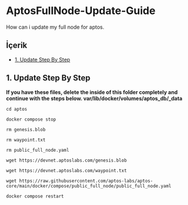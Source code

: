 # AptosFullNode-Update-Guide
How can i update my full node for aptos.

## <a name='İçerik'></a>İçerik

* [1. Update Step By Step](#2-update-guide-step-by-step)

## 1. Update Step By Step

**If you have these files, delete the inside of this folder completely and continue with the steps below. var/lib/docker/volumes/aptos_db/_data**

```cd aptos```

```docker compose stop```

```rm genesis.blob```

```rm waypoint.txt```

```rm public_full_node.yaml```

```wget https://devnet.aptoslabs.com/genesis.blob```

```wget https://devnet.aptoslabs.com/waypoint.txt```

```wget https://raw.githubusercontent.com/aptos-labs/aptos-core/main/docker/compose/public_full_node/public_full_node.yaml```

```docker compose restart```
